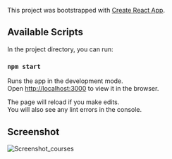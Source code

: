 This project was bootstrapped with [Create React App](https://github.com/facebook/create-react-app).

## Available Scripts

In the project directory, you can run:

### `npm start`

Runs the app in the development mode.<br>
Open [http://localhost:3000](http://localhost:3000) to view it in the browser.

The page will reload if you make edits.<br>
You will also see any lint errors in the console.

## Screenshot
![Screenshot_courses](https://user-images.githubusercontent.com/45272390/69263935-99346780-0bc6-11ea-82f6-4d5dbb1c1dc6.jpg)
